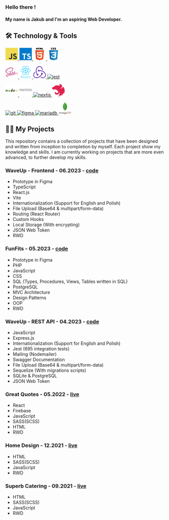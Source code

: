 ### Hello there !
#### My name is Jakub and I'm an aspiring Web Developer.


## 🛠️ Technology & Tools
<p align="left"> 
 <a href="https://developer.mozilla.org/en-US/docs/Web/JavaScript" target="_blank" rel="noreferrer"> <img src="https://raw.githubusercontent.com/devicons/devicon/master/icons/javascript/javascript-original.svg"  alt="javascript" width="40" height="40"/> </a> 
 <a href="https://www.typescriptlang.org/" target="_blank" rel="noreferrer"> <img  src="https://raw.githubusercontent.com/devicons/devicon/master/icons/typescript/typescript-original.svg" alt="typescript" width="40"  height="40"/> </a>  
 <a href="https://www.w3.org/html/" target="_blank" rel="noreferrer"> <img src="https://raw.githubusercontent.com/devicons/devicon/master/icons/html5/html5-original-wordmark.svg" alt="html5" width="40" height="40"/> </a>  <a href="https://www.w3schools.com/css/" target="_blank" rel="noreferrer"> <img src="https://raw.githubusercontent.com/devicons/devicon/master/icons/css3/css3-original-wordmark.svg" alt="css3" width="40" height="40"/>  </a> 
</p>

<p align="left">  
 <a href="https://sass-lang.com" target="_blank" rel="noreferrer"> <img src="https://raw.githubusercontent.com/devicons/devicon/master/icons/sass/sass-original.svg" alt="sass" width="40" height="40"/> </a>
 <a href="https://reactjs.org/" target="_blank" rel="noreferrer"> <img src="https://raw.githubusercontent.com/devicons/devicon/master/icons/react/react-original-wordmark.svg" alt="react" width="40" height="40"/> </a> 
 <a href="https://redux.js.org" target="_blank" rel="noreferrer"> <img src="https://raw.githubusercontent.com/devicons/devicon/master/icons/redux/redux-original.svg" alt="redux" width="40" height="40"/> </a>
 <a href="https://jestjs.io" target="_blank" rel="noreferrer"> <img src="https://www.vectorlogo.zone/logos/jestjsio/jestjsio-icon.svg" alt="jest" width="40" height="40"/> </a> 
</p> 


<p align="left">  
 <a href="https://nodejs.org" target="_blank" rel="noreferrer"> <img src="https://raw.githubusercontent.com/devicons/devicon/master/icons/nodejs/nodejs-original-wordmark.svg" alt="nodejs" width="40" height="40"/> </a> 
 <a href="https://expressjs.com" target="_blank" rel="noreferrer"> <img src="https://raw.githubusercontent.com/devicons/devicon/master/icons/express/express-original-wordmark.svg" alt="express" width="40" height="40"/> 
 <a href="https://nextjs.org/" target="_blank" rel="noreferrer"> <img src="https://cdn.worldvectorlogo.com/logos/nextjs-2.svg" alt="nextjs" width="40" height="40"/> </a>  
 <a href="https://nestjs.com/" target="_blank" rel="noreferrer"> <img src="https://raw.githubusercontent.com/devicons/devicon/master/icons/nestjs/nestjs-plain.svg" alt="nestjs" width="40" height="40"/> </a> 
 </a>
</p> 

<p align="left">  
 <a href="https://git-scm.com/" target="_blank" rel="noreferrer"> <img src="https://www.vectorlogo.zone/logos/git-scm/git-scm-icon.svg" alt="git" width="40" height="40"/> </a> 
 <a href="https://www.figma.com/" target="_blank" rel="noreferrer"> <img src="https://www.vectorlogo.zone/logos/figma/figma-icon.svg" alt="figma" width="40" height="40"/> </a> 
 <a href="https://mariadb.org/" target="_blank" rel="noreferrer"> <img src="https://www.vectorlogo.zone/logos/mariadb/mariadb-icon.svg" alt="mariadb" width="40" height="40"/> 
 </a> <a href="https://www.mongodb.com/"  target="_blank" rel="noreferrer"> <img src="https://raw.githubusercontent.com/devicons/devicon/master/icons/mongodb/mongodb-original-wordmark.svg" alt="mongodb" width="40"  height="40"/> </a> 
</p> 



## 👨‍💻 My Projects 
This repository contains a collection of projects that have been designed and written from inception to completion by myself.
Each project show my knowledge and skills. I am currently working on projects that are more even advanced, to further develop my skills.

 ### WaveUp - Frontend - 06.2023 - [code]( https://github.com/JBR-Sapeta/TS--React--WaveUp)
- Prototype in Figma
- TypeScript
- React.js
- Vite
- Internationalization (Support for English and Polish)
- File Upload (Base64 & multipart/form-data) 
- Routing (React Router)
- Custom Hooks
- Local Storage (With encrypting)
- JSON Web Token
- RWD

### FunFits - 05.2023 - [code](https://github.com/JBR-Sapeta/PHP-FunFits)
- Prototype in Figma
- PHP
- JavaScript
- CSS
- SQL (Types, Procedures, Views, Tables written in SQL)
- PostgreSQL
- MVC Architecture
- Design Patterns
- OOP 
- RWD
 
 ### WaveUp - REST API - 04.2023 - [code](https://github.com/JBR-Sapeta/JS--Express--WaveUp)
- JavaScript
- Express.js
- Internationalization (Support for English and Polish)
- Jest (695 integration tests)
- Mailing (Nodemailer)
- Swagger Documentation 
- File Upload (Base64 & multipart/form-data) 
- Sequelize (With migrations scripts)
- SQLite & PostgreSQL
- JSON Web Token
 
 
### Great Quotes - 05.2022 - [live](https://homedesign-js.netlify.app/)
- React
- Firebase
- JavaScript
- SASS(SCSS)
- HTML
- RWD
 
### Home Design - 12.2021 - [live](https://homedesign-js.netlify.app/) 
- HTML
- SASS(SCSS)
- JavaScript
- RWD
 
### Superb Catering - 09.2021 - [live](https://superbcatering.netlify.app/) 
- HTML
- SASS(SCSS)
- JavaScript
- RWD



<!---
JBR-Sapeta/JBR-Sapeta is a ✨ special ✨ repository because its `README.md` (this file) appears on your GitHub profile.
You can click the Preview link to take a look at your changes.
--->
